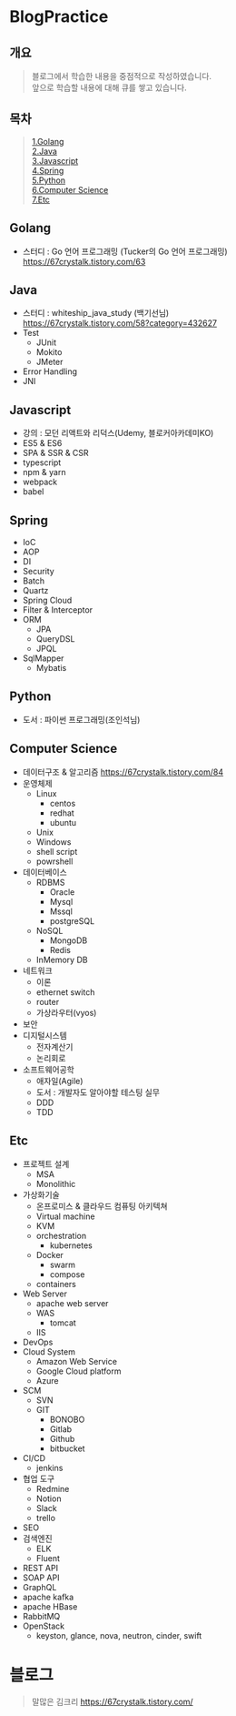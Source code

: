 # BlogPractice
## 개요
> 블로그에서 학습한 내용을 중점적으로 작성하였습니다.  
> 앞으로 학습할 내용에 대해 큐를 쌓고 있습니다.


## 목차  
> [1.Golang](#golang)  
> [2.Java](#java)  
> [3.Javascript](#javascript)  
> [4.Spring](#spring)  
> [5.Python](#python)  
> [6.Computer Science](#computer-science)  
> [7.Etc](#etc)  

## Golang
- 스터디 : Go 언어 프로그래밍 (Tucker의 Go 언어 프로그래밍) https://67crystalk.tistory.com/63
## Java
- 스터디 : whiteship_java_study (백기선님) https://67crystalk.tistory.com/58?category=432627
- Test
  - JUnit
  - Mokito
  - JMeter
- Error Handling
- JNI
## Javascript
- 강의 : 모던 리액트와 리덕스(Udemy, 블로커아카데미KO)
- ES5 & ES6
- SPA & SSR & CSR
- typescript
- npm & yarn 
- webpack
- babel
## Spring
- IoC
- AOP
- DI
- Security
- Batch
- Quartz
- Spring Cloud
- Filter & Interceptor
- ORM
  - JPA
  - QueryDSL
  - JPQL
- SqlMapper
  - Mybatis
## Python
- 도서 : 파이썬 프로그래밍(조인석님)
## Computer Science
- 데이터구조 & 알고리즘 https://67crystalk.tistory.com/84
- 운영체제
  - Linux
    - centos
    - redhat
    - ubuntu
  - Unix
  - Windows
  - shell script
  - powrshell
- 데이터베이스
  - RDBMS
    - Oracle
    - Mysql
    - Mssql
    - postgreSQL
  - NoSQL
    - MongoDB
    - Redis
  - InMemory DB
- 네트워크
  - 이론
  - ethernet switch
  - router
  - 가상라우터(vyos)
- 보안
- 디지털시스템
  - 전자계산기
  - 논리회로
- 소프트웨어공학
  - 애자일(Agile)
  - 도서 : 개발자도 알아야할 테스팅 실무
  - DDD
  - TDD
## Etc
- 프로젝트 설계
  - MSA
  - Monolithic
- 가상화기술
  - 온프로미스 & 클라우드 컴퓨팅 아키텍쳐
  - Virtual machine
  - KVM
  - orchestration
    - kubernetes
  - Docker
    - swarm
    - compose
  - containers
- Web Server
  - apache web server
  - WAS
    - tomcat
  - IIS 
- DevOps
- Cloud System
  - Amazon Web Service
  - Google Cloud platform
  - Azure
- SCM
  - SVN
  - GIT
    - BONOBO
    - Gitlab
    - Github
    - bitbucket
 - CI/CD
   - jenkins
 - 협업 도구
   - Redmine
   - Notion
   - Slack
   - trello
 - SEO
 - 검색엔진
    - ELK
    - Fluent
- REST API
- SOAP API
- GraphQL
- apache kafka
- apache HBase
- RabbitMQ
- OpenStack
  - keyston, glance, nova, neutron, cinder, swift
# 블로그
> 말많은 김크리 https://67crystalk.tistory.com/
